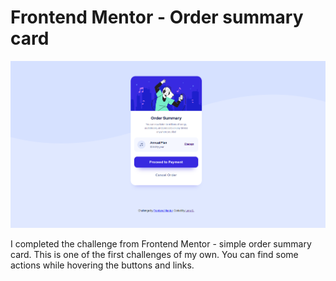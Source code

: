 # Frontend Mentor - Order summary card

![](images/order-summary-card.png)

I completed the challenge from Frontend Mentor - simple order summary card.
This is one of the first challenges of my own.
You can find some actions while hovering the buttons and links.

